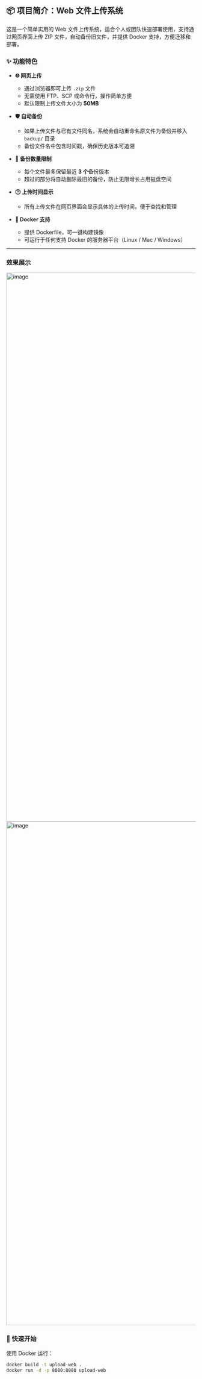 ## 📦 项目简介：Web 文件上传系统

这是一个简单实用的 Web 文件上传系统，适合个人或团队快速部署使用，支持通过网页界面上传 ZIP 文件，自动备份旧文件，并提供 Docker 支持，方便迁移和部署。

### ✨ 功能特色

- **🌐 网页上传**
  - 通过浏览器即可上传 `.zip` 文件
  - 无需使用 FTP、SCP 或命令行，操作简单方便
  - 默认限制上传文件大小为 **50MB**

- **🛡️ 自动备份**
  - 如果上传文件与已有文件同名，系统会自动重命名原文件为备份并移入 `backup/` 目录
  - 备份文件名中包含时间戳，确保历史版本可追溯

- **📁 备份数量限制**
  - 每个文件最多保留最近 **3 个**备份版本
  - 超过的部分将自动删除最旧的备份，防止无限增长占用磁盘空间

- **🕒 上传时间显示**
  - 所有上传文件在网页界面会显示具体的上传时间，便于查找和管理

- **🐳 Docker 支持**
  - 提供 Dockerfile，可一键构建镜像
  - 可运行于任何支持 Docker 的服务器平台（Linux / Mac / Windows）

---
### 效果展示

<img width="1457" alt="image" src="https://github.com/user-attachments/assets/2bb6cfad-de1b-40a7-ae9c-63d7cfb631b8" />
<img width="1337" alt="image" src="https://github.com/user-attachments/assets/55d6d1de-7eab-44b5-a702-646c935f8347" />


### 🚀 快速开始

使用 Docker 运行：
```bash
docker build -t upload-web .
docker run -d -p 8080:8080 upload-web
